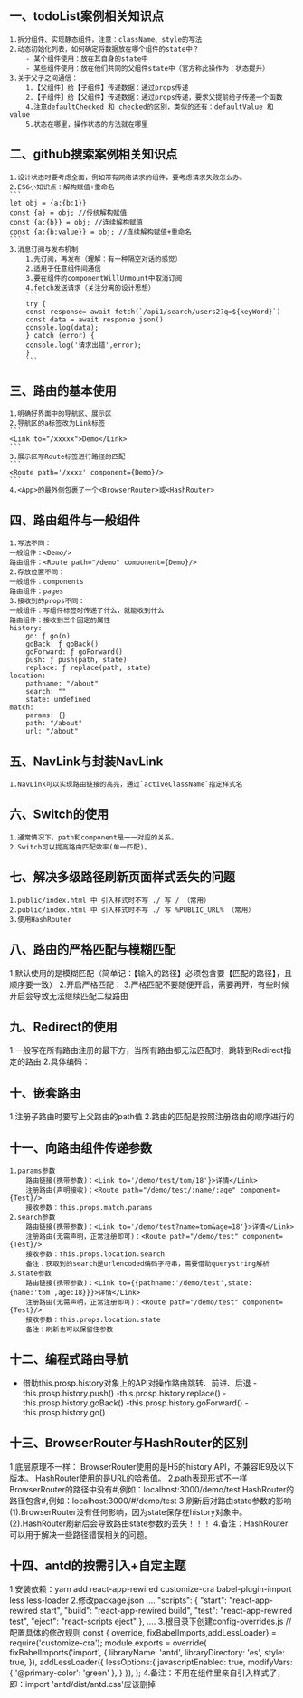 ## 一、todoList案例相关知识点
	1.拆分组件、实现静态组件，注意：className、style的写法
	2.动态初始化列表，如何确定将数据放在哪个组件的state中？
		- 某个组件使用：放在其自身的state中
		- 某些组件使用：放在他们共同的父组件state中（官方称此操作为：状态提升）
	3.关于父子之间通信：
		1.【父组件】给【子组件】传递数据：通过props传递
		2.【子组件】给【父组件】传递数据：通过props传递，要求父提前给子传递一个函数
		4.注意defaultChecked 和 checked的区别，类似的还有：defaultValue 和 value
		5.状态在哪里，操作状态的方法就在哪里

## 二、github搜索案例相关知识点
	1.设计状态时要考虑全面，例如带有网络请求的组件，要考虑请求失败怎么办。
	2.ES6小知识点：解构赋值+重命名
	```
	let obj = {a:{b:1}}
	const {a} = obj; //传统解构赋值
	const {a:{b}} = obj; //连续解构赋值
	const {a:{b:value}} = obj; //连续解构赋值+重命名
	```
	3.消息订阅与发布机制
		1.先订阅，再发布（理解：有一种隔空对话的感觉）
		2.适用于任意组件间通信
		3.要在组件的componentWillUnmount中取消订阅
		4.fetch发送请求（关注分离的设计思想）
		```
		try {
		const response= await fetch(`/api1/search/users2?q=${keyWord}`)
		const data = await response.json()
		console.log(data);
		} catch (error) {
		console.log('请求出错',error);
		}
		```
## 三、路由的基本使用
	1.明确好界面中的导航区、展示区
	2.导航区的a标签改为Link标签
	```
	<Link to="/xxxxx">Demo</Link>
	```
	3.展示区写Route标签进行路径的匹配
	```
	<Route path='/xxxx' component={Demo}/>
	```
	4.<App>的最外侧包裹了一个<BrowserRouter>或<HashRouter>

## 四、路由组件与一般组件
	1.写法不同：
	一般组件：<Demo/>
	路由组件：<Route path="/demo" component={Demo}/>
	2.存放位置不同：
	一般组件：components
	路由组件：pages
	3.接收到的props不同：
	一般组件：写组件标签时传递了什么，就能收到什么
	路由组件：接收到三个固定的属性
	history:
		go: ƒ go(n)
		goBack: ƒ goBack()
		goForward: ƒ goForward()
		push: ƒ push(path, state)
		replace: ƒ replace(path, state)
	location:
		pathname: "/about"
		search: ""
		state: undefined
	match:
		params: {}
		path: "/about"
		url: "/about"

## 五、NavLink与封装NavLink
	1.NavLink可以实现路由链接的高亮，通过`activeClassName`指定样式名

## 六、Switch的使用
	1.通常情况下，path和component是一一对应的关系。
	2.Switch可以提高路由匹配效率(单一匹配)。

## 七、解决多级路径刷新页面样式丢失的问题
	1.public/index.html 中 引入样式时不写 ./ 写 / （常用）
	2.public/index.html 中 引入样式时不写 ./ 写 %PUBLIC_URL% （常用）
	3.使用HashRouter

## 八、路由的严格匹配与模糊匹配
1.默认使用的是模糊匹配（简单记：【输入的路径】必须包含要【匹配的路径】，且顺序要一致）
2.开启严格匹配：<Route exact={true} path="/about" component={About}/>
3.严格匹配不要随便开启，需要再开，有些时候开启会导致无法继续匹配二级路由

## 九、Redirect的使用	
1.一般写在所有路由注册的最下方，当所有路由都无法匹配时，跳转到Redirect指定的路由
2.具体编码：
	<Switch>
		<Route path="/about" component={About}/>
		<Route path="/home" component={Home}/>
		<Redirect to="/about"/>
	</Switch>

## 十、嵌套路由
1.注册子路由时要写上父路由的path值
2.路由的匹配是按照注册路由的顺序进行的

## 十一、向路由组件传递参数
	1.params参数
		路由链接(携带参数)：<Link to='/demo/test/tom/18'}>详情</Link>
		注册路由(声明接收)：<Route path="/demo/test/:name/:age" component={Test}/>
		接收参数：this.props.match.params
	2.search参数
		路由链接(携带参数)：<Link to='/demo/test?name=tom&age=18'}>详情</Link>
		注册路由(无需声明，正常注册即可)：<Route path="/demo/test" component={Test}/>
		接收参数：this.props.location.search
		备注：获取到的search是urlencoded编码字符串，需要借助querystring解析
	3.state参数
		路由链接(携带参数)：<Link to={{pathname:'/demo/test',state:{name:'tom',age:18}}}>详情</Link>
		注册路由(无需声明，正常注册即可)：<Route path="/demo/test" component={Test}/>
		接收参数：this.props.location.state
		备注：刷新也可以保留住参数



## 十二、编程式路由导航
- 借助this.prosp.history对象上的API对操作路由跳转、前进、后退
	-this.prosp.history.push()
	-this.prosp.history.replace()
	-this.prosp.history.goBack()
	-this.prosp.history.goForward()
	-this.prosp.history.go()

## 十三、BrowserRouter与HashRouter的区别
1.底层原理不一样：
		BrowserRouter使用的是H5的history API，不兼容IE9及以下版本。
		HashRouter使用的是URL的哈希值。
2.path表现形式不一样
		BrowserRouter的路径中没有#,例如：localhost:3000/demo/test
		HashRouter的路径包含#,例如：localhost:3000/#/demo/test
3.刷新后对路由state参数的影响
		(1).BrowserRouter没有任何影响，因为state保存在history对象中。
		(2).HashRouter刷新后会导致路由state参数的丢失！！！
4.备注：HashRouter可以用于解决一些路径错误相关的问题。

## 十四、antd的按需引入+自定主题
1.安装依赖：yarn add react-app-rewired customize-cra babel-plugin-import less less-loader
2.修改package.json
	....
		"scripts": {
			"start": "react-app-rewired start",
			"build": "react-app-rewired build",
			"test": "react-app-rewired test",
			"eject": "react-scripts eject"
		},
	....
3.根目录下创建config-overrides.js
	//配置具体的修改规则
	const { override, fixBabelImports,addLessLoader} = require('customize-cra');
	module.exports = override(
		fixBabelImports('import', {
			libraryName: 'antd',
			libraryDirectory: 'es',
			style: true,
		}),
		addLessLoader({
			lessOptions:{
				javascriptEnabled: true,
				modifyVars: { '@primary-color': 'green' },
			}
		}),
	);
4.备注：不用在组件里亲自引入样式了，即：import 'antd/dist/antd.css'应该删掉
